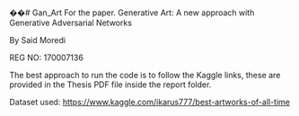 ��# Gan_Art
For the paper. Generative Art: A new approach with Generative Adversarial Networks 








By Said Moredi



REG NO: 170007136




The best approach to run the code is to follow the Kaggle links, these are provided in the Thesis PDF file inside the report folder.



Dataset used: https://www.kaggle.com/ikarus777/best-artworks-of-all-time
